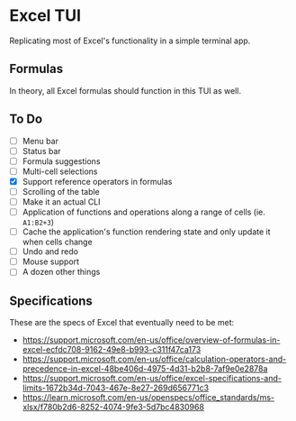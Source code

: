# Excel TUI

Replicating most of Excel's functionality in a simple terminal app.

## Formulas

In theory, all Excel formulas should function in this TUI as well.

## To Do

- [ ] Menu bar
- [ ] Status bar
- [ ] Formula suggestions
- [ ] Multi-cell selections
- [x] Support reference operators in formulas
- [ ] Scrolling of the table
- [ ] Make it an actual CLI
- [ ] Application of functions and operations along a range of cells (ie. `A1:B2+3`)
- [ ] Cache the application's function rendering state and only update it when cells change
- [ ] Undo and redo
- [ ] Mouse support
- [ ] A dozen other things

## Specifications

These are the specs of Excel that eventually need to be met:

- https://support.microsoft.com/en-us/office/overview-of-formulas-in-excel-ecfdc708-9162-49e8-b993-c311f47ca173
- https://support.microsoft.com/en-us/office/calculation-operators-and-precedence-in-excel-48be406d-4975-4d31-b2b8-7af9e0e2878a
- https://support.microsoft.com/en-us/office/excel-specifications-and-limits-1672b34d-7043-467e-8e27-269d656771c3
- https://learn.microsoft.com/en-us/openspecs/office_standards/ms-xlsx/f780b2d6-8252-4074-9fe3-5d7bc4830968
